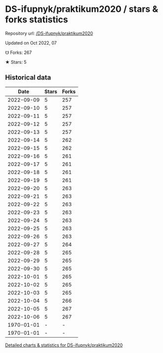# DS-ifupnyk/praktikum2020 / stars & forks statistics

Repository url: [/DS-ifupnyk/praktikum2020](https://github.com/DS-ifupnyk/praktikum2020)

Updated on Oct 2022, 07

☋ Forks: 267

★ Stars: 5

## Historical data
| Date | Stars | Forks |
|------|-------|-------|
| 2022-09-09 | 5 | 257 | 
| 2022-09-10 | 5 | 257 | 
| 2022-09-11 | 5 | 257 | 
| 2022-09-12 | 5 | 257 | 
| 2022-09-13 | 5 | 257 | 
| 2022-09-14 | 5 | 262 | 
| 2022-09-15 | 5 | 262 | 
| 2022-09-16 | 5 | 261 | 
| 2022-09-17 | 5 | 261 | 
| 2022-09-18 | 5 | 261 | 
| 2022-09-19 | 5 | 261 | 
| 2022-09-20 | 5 | 263 | 
| 2022-09-21 | 5 | 263 | 
| 2022-09-22 | 5 | 263 | 
| 2022-09-23 | 5 | 263 | 
| 2022-09-24 | 5 | 263 | 
| 2022-09-25 | 5 | 263 | 
| 2022-09-26 | 5 | 263 | 
| 2022-09-27 | 5 | 264 | 
| 2022-09-28 | 5 | 265 | 
| 2022-09-29 | 5 | 265 | 
| 2022-09-30 | 5 | 265 | 
| 2022-10-01 | 5 | 265 | 
| 2022-10-02 | 5 | 265 | 
| 2022-10-03 | 5 | 265 | 
| 2022-10-04 | 5 | 266 | 
| 2022-10-05 | 5 | 267 | 
| 2022-10-06 | 5 | 267 | 
| 1970-01-01 | - | - | 
| 1970-01-01 | - | - | 


[Detailed charts & statistics for DS-ifupnyk/praktikum2020](https://reviewgithub.com/rep/DS-ifupnyk/praktikum2020)
